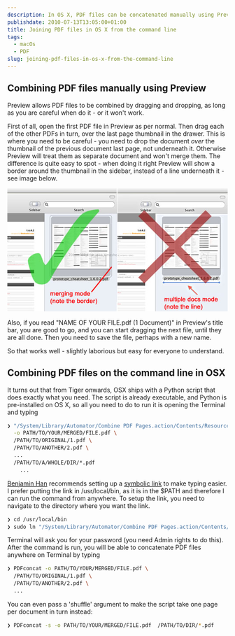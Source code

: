 ```yaml
---
description: In OS X, PDF files can be concatenated manually using Preview. But if you are happy using Terminal there's an easier way, thanks to a Python script installed by default in /System/Library/Automator
publishdate: 2010-07-13T13:05:00+01:00
title: Joining PDF files in OS X from the command line
tags:
  - macOs
  - PDF
slug: joining-pdf-files-in-os-x-from-the-command-line
---
```


## Combining PDF files manually using Preview

Preview allows PDF files to be combined by dragging and dropping, as long as you are careful when do it - or it won't work.

First of all, open the first PDF file in Preview as per normal. Then drag each of the other PDFs in turn, over the last page thumbnail in the drawer. This is where you need to be careful - you need to drop the document _over_ the thumbnail of the previous document last page, not underneath it. Otherwise Preview will treat them as separate document and won't merge them. The difference is quite easy to spot - when doing it right Preview will show a border around the thumbnail in the sidebar, instead of a line underneath it - see image below.

![How to spot whether Preview will merge PDF documents or treat them as separate files](joining-pdf.jpg)

Also, if you read "NAME OF YOUR FILE.pdf (1 Document)" in Preview's title bar, you are good to go, and you can start dragging the next file, until they are all done. Then you need to save the file, perhaps with a new name.

So that works well - slightly laborious but easy for everyone to understand.

## Combining PDF files on the command line in OSX

It turns out that from Tiger onwards, OSX ships with a Python script that does exactly what you need. The script is already executable, and Python is pre-installed on OS X, so all you need to do to run it is opening the Terminal and typing

```bash
❯ "/System/Library/Automator/Combine PDF Pages.action/Contents/Resources/join.py" \
  -o PATH/TO/YOUR/MERGED/FILE.pdf \
  /PATH/TO/ORIGINAL/1.pdf \
  /PATH/TO/ANOTHER/2.pdf \
  ...
  /PATH/TO/A/WHOLE/DIR/*.pdf
    ...
```

[Benjamin Han](http://www.cs.cmu.edu/~benhdj/Mac/unix.html#joinPDF) recommends setting up a [symbolic link](http://is.gd/dqddx) to make typing easier. I prefer putting the link in /usr/local/bin, as it is in the $PATH and therefore I can run the command from anywhere. To setup the link, you need to navigate to the directory where you want the link.

```bash
❯ cd /usr/local/bin
❯ sudo ln "/System/Library/Automator/Combine PDF Pages.action/Contents/ \n  Resources/join.py" PDFconcat
```

Terminal will ask you for your password (you need Admin rights to do this). After the command is run, you will be able to concatenate PDF files anywhere on Terminal by typing

```bash
❯ PDFconcat -o PATH/TO/YOUR/MERGED/FILE.pdf \
  /PATH/TO/ORIGINAL/1.pdf \
  /PATH/TO/ANOTHER/2.pdf \
  ...
```

You can even pass a 'shuffle' argument to make the script take one page per document in turn instead:

```bash
❯ PDFconcat -s -o PATH/TO/YOUR/MERGED/FILE.pdf  /PATH/TO/DIR/*.pdf
```
